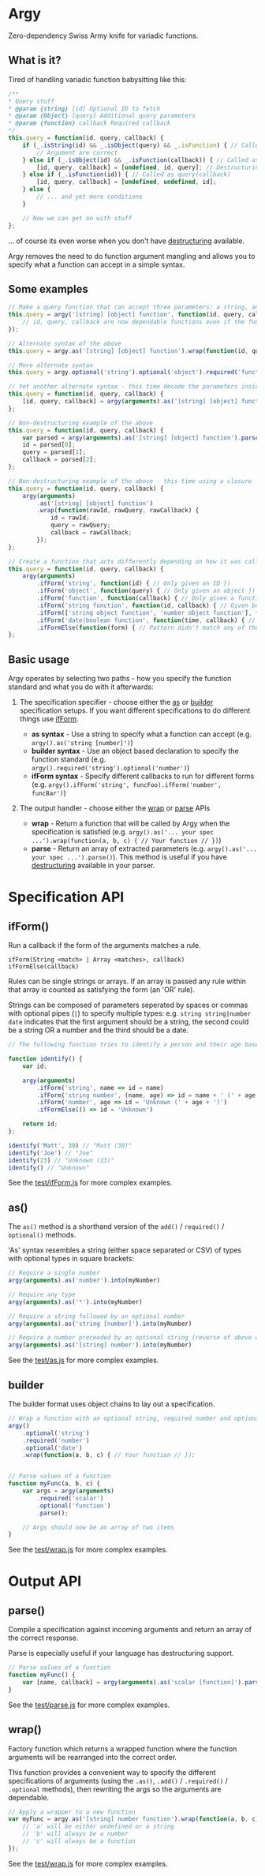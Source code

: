 Argy
====
Zero-dependency Swiss Army knife for variadic functions.


What is it?
-----------
Tired of handling variadic function babysitting like this:

```javascript
/**
* Query stuff
* @param {string} [id] Optional ID to fetch
* @param {Object} [query] Additional query parameters
* @param {function} callback Required callback
*/
this.query = function(id, query, callback) {
	if (_.isString(id) && _.isObject(query) && _.isFunction) { // Called as query(id, query, callback)
		// Argument are correct
	} else if (_.isObject(id) && _.isFunction(callback)) { // Called as query(id, callback)
		[id, query, callback] = [undefined, id, query]; // Destructuring for the win!
	} else if (_.isFunction(id)) { // Called as query(callback)
		[id, query, callback] = [undefined, undefined, id];
	} else {
		// ... and yet more conditions
	}

	// Now we can get on with stuff
};
```
... of course its even worse when you don't have [destructuring](https://developer.mozilla.org/en-US/docs/Web/JavaScript/Reference/Operators/Destructuring_assignment) available.

Argy removes the need to do function argument mangling and allows you to specify what a function can accept in a simple syntax.


Some examples
-------------

```javascript
// Make a query function that can accept three parameters: a string, an object and a callback (required)
this.query = argy('[string] [object] function', function(id, query, callback) {
	// id, query, callback are now dependable functions even if the function is called without an id or query
});

// Alternate syntax of the above
this.query = argy.as('[string] [object] function').wrap(function(id, query, callback) { // ... // });

// More alternate syntax
this.query = argy.optional('string').optional('object').required('function').wrap(function(id, query, callback) { // ... // });

// Yet another alternate syntax - this time decode the parameters inside the function with destructuring
this.query = function(id, query, callback) {
	[id, query, callback] = argy(arguments).as('[string] [object] function').parse();
};

// Non-destructuring example of the above
this.query = function(id, query, callback) {
	var parsed = argy(arguments).as('[string] [object] function').parse();
	id = parsed[0];
	query = parsed[1];
	callback = parsed[2];
};

// Non-destructuring example of the above - this time using a closure
this.query = function(id, query, callback) {
	argy(arguments)
		.as('[string] [object] function')
		.wrap(function(rawId, rawQuery, rawCallback) {
			id = rawId;
			query = rawQuery;
			callback = rawCallback;
		});
};
```

```javascript
// Create a function that acts differently depending on how it was called (overloading)
this.query = function(id, query, callback) {
	argy(arguments)
		.ifForm('string', function(id) { // Only given an ID })
		.ifForm('object', function(query) { // Only given an object })
		.ifForm('function', function(callback) { // Only given a function })
		.ifForm('string function', function(id, callback) { // Given both an ID and a function })
		.ifForm(['string object function', 'number object function'], funcion(id, query, callback) { // Given either a string + object + function or number + object + function })
		.ifForm('date|boolean function', function(time, callback) { // Given a date OR boolean and a function })
		.ifFormElse(function(form) { // Pattern didn't match any of the above })
};
```



Basic usage
-----------
Argy operates by selecting two paths - how you specify the function standard and what you do with it afterwards:

1. The specification specifier - choose either the [as](#as) or [builder](#builder) specification setups. If you want different specifications to do different things use [ifForm](#ifform).
	- **as syntax** - Use a string to specify what a function can accept (e.g. `argy().as('string [number]')`)
	- **builder syntax** - Use an object based declaration to specify the function standard (e.g. `argy().required('string').optional('number')`)
	* **ifForm syntax** - Specify different callbacks to run for different forms (e.g. `argy().ifForm('string', funcFoo).ifForm('number', funcBar')`)

2. The output handler - choose either the [wrap](#wrap) or [parse](#parse) APIs
	- **wrap** - Return a function that will be called by Argy when the specification is satisfied (e.g. `argy().as('... your spec ...').wrap(function(a, b, c) { // Your function // })`)
	- **parse** - Return an array of extracted parameters (e.g. `argy().as('... your spec ...').parse()`). This method is useful if you have [destructuring](https://hacks.mozilla.org/2015/05/es6-in-depth-destructuring/) available in your parser.



Specification API
=================

ifForm()
--------
Run a callback if the form of the arguments matches a rule.

	ifForm(String <match> | Array <matches>, callback)
	ifFormElse(callback)

Rules can be single strings or arrays. If an array is passed any rule within that array is counted as satisfying the form (an 'OR' rule).

Strings can be composed of parameters seperated by spaces or commas with optional pipes (`|`) to specify multiple types: e.g. `string string|number date` indicates that the first argument should be a string, the second could be a string OR a number and the third should be a date.


```javascript
// The following function tries to identify a person and their age based on optional arguments

function identify() {
	var id;

	argy(arguments)
		.ifForm('string', name => id = name)
		.ifForm('string number', (name, age) => id = name + ' (' + age + ')')
		.ifForm('number', age => id = 'Unknown (' + age + ')')
		.ifFormElse(() => id = 'Unknown')

	return id;
};

identify('Matt', 30) // "Matt (30)"
identify('Joe') // "Joe"
identify(23) // "Unknown (23)"
identify() // "Unknown"
```

See the [test/ifForm.js](tests) for more complex examples.


as()
----
The `as()` method is a shorthand version of the `add()` / `required()` / `optional()` methods.

'As' syntax resembles a string (either space separated or CSV) of types with optional types in square brackets:

```javascript
// Require a single number
argy(arguments).as('number').into(myNumber)

// Require any type
argy(arguments).as('*').into(myNumber)

// Require a string followed by an optional number
argy(arguments).as('string [number]').into(myNumber)

// Require a number preceeded by an optional string (reverse of above with args expanding from right)
argy(arguments).as('[string] number').into(myNumber)
```

See the [test/as.js](tests) for more complex examples.


builder
-------
The builder format uses object chains to lay out a specification.

```javascript
// Wrap a function with an optional string, required number and optional date
argy()
	.optional('string')
	.required('number')
	.optional('date')
	.wrap(function(a, b, c) { // Your function // });


// Parse values of a function
function myFunc(a, b, c) {
	var args = argy(arguments)
		.required('scalar')
		.optional('function')
		.parse();

	// Args should now be an array of two items
}
```

See the [test/wrap.js](tests) for more complex examples.


Output API
==========

parse()
-------
Compile a specification against incoming arguments and return an array of the correct response.

Parse is especially useful if your language has destructuring support.


```javascript
// Parse values of a function
function myFunc() {
	var [name, callback] = argy(arguments).as('scalar [function]').parse();
}
```

See the [test/parse.js](tests) for more complex examples.


wrap()
------
Factory function which returns a wrapped function where the function arguments will be rearranged into the correct order.

This function provides a convenient way to specify the different specifications of arguments (using the `.as()`, `.add()` / `.required()` / `.optional` methods), then rewriting the args so the arguments are dependable.

```javascript
// Apply a wrapper to a new function
var myFunc = argy.as('[string] number function').wrap(function(a, b, c) {
	// 'a' will be either undefined or a string
	// 'b' will always be a number
	// 'c' will always be a function
});
```

See the [test/wrap.js](tests) for more complex examples.
